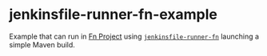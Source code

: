 # jenkinsfile-runner-fn-example

Example that can run in [Fn Project](http://fnproject.io) using [`jenkinsfile-runner-fn`](https://github.com/carlossg/jenkinsfile-runner-fn)
launching a simple Maven build.